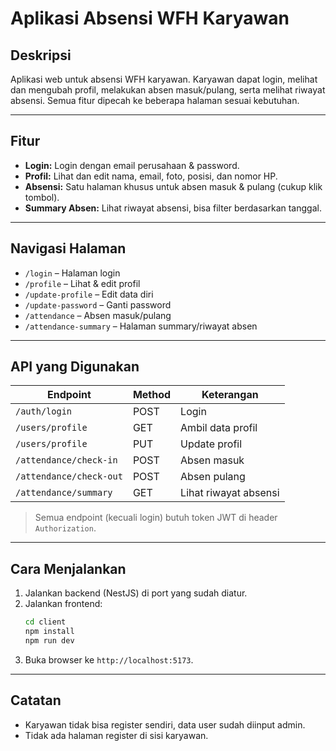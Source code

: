 # Aplikasi Absensi WFH Karyawan

## Deskripsi
Aplikasi web untuk absensi WFH karyawan. Karyawan dapat login, melihat dan mengubah profil, melakukan absen masuk/pulang, serta melihat riwayat absensi. Semua fitur dipecah ke beberapa halaman sesuai kebutuhan.

---

## Fitur

- **Login:** Login dengan email perusahaan & password.
- **Profil:** Lihat dan edit nama, email, foto, posisi, dan nomor HP.
- **Absensi:** Satu halaman khusus untuk absen masuk & pulang (cukup klik tombol).
- **Summary Absen:** Lihat riwayat absensi, bisa filter berdasarkan tanggal.

---

## Navigasi Halaman

- `/login` – Halaman login
- `/profile` – Lihat & edit profil
- `/update-profile` – Edit data diri
- `/update-password` – Ganti password
- `/attendance` – Absen masuk/pulang 
- `/attendance-summary` – Halaman summary/riwayat absen

---

## API yang Digunakan

| Endpoint                        | Method | Keterangan                |
|----------------------------------|--------|---------------------------|
| `/auth/login`                   | POST   | Login                     |
| `/users/profile`                | GET    | Ambil data profil         |
| `/users/profile`                | PUT    | Update profil             |
| `/attendance/check-in`          | POST   | Absen masuk               |
| `/attendance/check-out`         | POST   | Absen pulang              |
| `/attendance/summary`           | GET    | Lihat riwayat absensi     |

> Semua endpoint (kecuali login) butuh token JWT di header `Authorization`.

---

## Cara Menjalankan

1. Jalankan backend (NestJS) di port yang sudah diatur.
2. Jalankan frontend:
    ```bash
    cd client
    npm install
    npm run dev
    ```
3. Buka browser ke `http://localhost:5173`.

---

## Catatan

- Karyawan tidak bisa register sendiri, data user sudah diinput admin.
- Tidak ada halaman register di sisi karyawan.